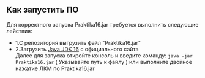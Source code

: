 ## Как запустить ПО
Для корректного запуска Praktika16.jar требуется выполнить следующие лействия:
  + 1.С репозитория выгрузить файл "Praktika16.jar" 
  + 2.Загрузить [Java JDK 16]( https://www.oracle.com/java/technologies/javase-jdk16-downloads.html ) с официального сайта  
Далее для запуска откройте консоль и введите команду: `java -jar Praktika16.jar` ( Указывайте путь к файлу ) или выполните двойное нажатие ЛКМ по Praktika16.jar
